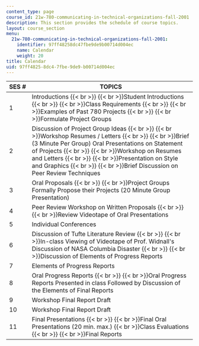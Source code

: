 ```yaml
---
content_type: page
course_id: 21w-780-communicating-in-technical-organizations-fall-2001
description: This section provides the schedule of course topics.
layout: course_section
menu:
  21w-780-communicating-in-technical-organizations-fall-2001:
    identifier: 97ff48258dc47fbe9de9b00714d004ec
    name: Calendar
    weight: 20
title: Calendar
uid: 97ff4825-8dc4-7fbe-9de9-b00714d004ec
---
```


| SES # | TOPICS |
| --- | --- |
| 1 | Introductions  {{< br >}}  {{< br >}}Student Introductions  {{< br >}}  {{< br >}}Class Requirements  {{< br >}}  {{< br >}}Examples of Past 780 Projects  {{< br >}}  {{< br >}}Formulate Project Groups |
| 2 | Discussion of Project Group Ideas  {{< br >}}  {{< br >}}Workshop Resumes / Letters  {{< br >}}  {{< br >}}Brief (3 Minute Per Group) Oral Presentations on Statement of Projects  {{< br >}}  {{< br >}}Workshop on Resumes and Letters  {{< br >}}  {{< br >}}Presentation on Style and Graphics  {{< br >}}  {{< br >}}Brief Discussion on Peer Review Techniques |
| 3 | Oral Proposals  {{< br >}}  {{< br >}}Project Groups Formally Propose their Projects (20 Minute Group Presentation) |
| 4 | Peer Review Workshop on Written Proposals  {{< br >}}  {{< br >}}Review Videotape of Oral Presentations |
| 5 | Individual Conferences |
| 6 | Discussion of Tufte Literature Review  {{< br >}}  {{< br >}}In-class Viewing of Videotape of Prof. Widnall's Discussion of NASA Columbia Disaster  {{< br >}}  {{< br >}}Discussion of Elements of Progress Reports |
| 7 | Elements of Progress Reports |
| 8 | Oral Progress Reports  {{< br >}}  {{< br >}}Oral Progress Reports Presented in class Followed by Discussion of the Elements of Final Reports |
| 9 | Workshop Final Report Draft |
| 10 | Workshop Final Report Draft |
| 11 | Final Presentations  {{< br >}}  {{< br >}}Final Oral Presentations (20 min. max.)  {{< br >}}Class Evaluations  {{< br >}}  {{< br >}}Final Reports
